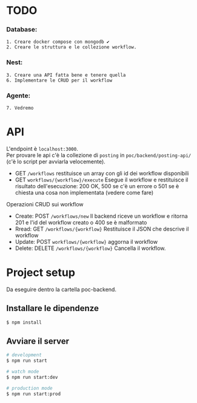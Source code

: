 # TODO
### Database:
    1. Creare docker compose con mongodb ✔
    2. Creare le struttura e le collezione workflow.
### Nest:
    3. Creare una API fatta bene e tenere quella
    6. Implementare le CRUD per il workflow
### Agente:
    7. Vedremo

# API
L'endpoint è `localhost:3000`. \
Per provare le api c'è la collezione di `posting` in `poc/backend/posting-api/` (c'è lo script per avviarla velocemente).

- GET `/workflows` restituisce un array con gli id dei workflow disponibili
- GET `workflows/{workflow}/execute` Esegue il workflow e restituisce il risultato dell'esecuzione: 200 OK, 500 se c'è un errore o 501 se è chiesta una cosa non implementata (vedere come fare)

Operazioni CRUD sui workflow
- Create: POST `/workflows/new` Il backend riceve un workflow e ritorna 201 e l'id del workflow creato o 400 se è malformato
- Rread: GET `/workflows/{workflow}` Restituisce il JSON che descrive il workflow
- Update: POST `workflows/{workflow}` aggorna il workflow
- Delete: DELETE `/workflows/{workflow}` Cancella il workflow.

# Project setup
Da eseguire dentro la cartella poc-backend.
## Installare le dipendenze

```bash
$ npm install
```

## Avviare il server

```bash
# development
$ npm run start

# watch mode
$ npm run start:dev

# production mode
$ npm run start:prod
```